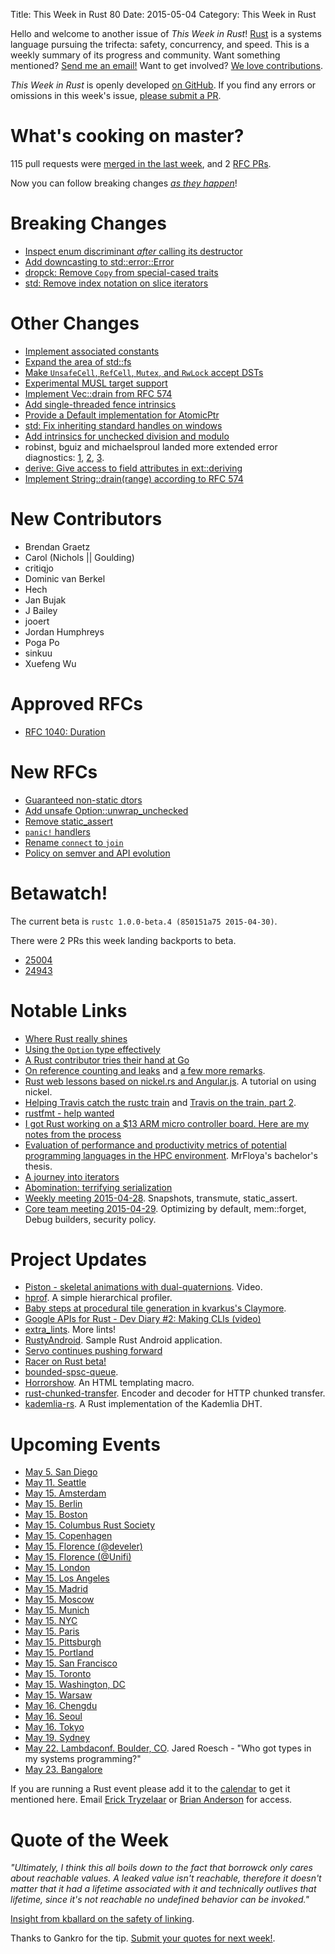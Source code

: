 Title: This Week in Rust 80
Date: 2015-05-04
Category: This Week in Rust

Hello and welcome to another issue of *This Week in Rust*!
[Rust](http://rust-lang.org) is a systems language pursuing the trifecta:
safety, concurrency, and speed. This is a weekly summary of its progress and
community. Want something mentioned? [Send me an
email!](mailto:corey@octayn.net?subject=This%20Week%20in%20Rust%20Suggestion)
Want to get involved? [We love
contributions](https://github.com/rust-lang/rust/wiki/Note-guide-for-new-contributors).

*This Week in Rust* is openly developed [on GitHub](https://github.com/cmr/this-week-in-rust).
If you find any errors or omissions in this week's issue, [please submit a PR](https://github.com/cmr/this-week-in-rust/pulls).

# What's cooking on master?

115 pull requests were [merged in the last week][merged], and 2 [RFC PRs][rfcs].

[merged]: https://github.com/rust-lang/rust/pulls?q=is%3Apr+is%3Amerged+merged%3A2015-04-27..2015-05-04
[rfcs]: https://github.com/rust-lang/rfcs/pulls?q=is%3Apr+is%3Amerged+merged%3A2015-04-27..2015-05-04

Now you can follow breaking changes *[as they happen][BitRust2]*!

[BitRust2]: http://killercup.github.io/bitrust/

# Breaking Changes

* [Inspect enum discriminant *after* calling its destructor](https://github.com/rust-lang/rust/pull/24765)
* [Add downcasting to std::error::Error](https://github.com/rust-lang/rust/pull/24793)
* [dropck: Remove `Copy` from special-cased traits](https://github.com/rust-lang/rust/pull/24906)
* [std: Remove index notation on slice iterators](https://github.com/rust-lang/rust/pull/25006)

# Other Changes

* [Implement associated constants](https://github.com/rust-lang/rust/pull/23606)
* [Expand the area of std::fs](https://github.com/rust-lang/rust/pull/24711)
* [Make `UnsafeCell`, `RefCell`, `Mutex`, and `RwLock` accept DSTs](https://github.com/rust-lang/rust/pull/24737)
* [Experimental MUSL target support](https://github.com/rust-lang/rust/pull/24777)
* [Implement Vec::drain from RFC 574](https://github.com/rust-lang/rust/pull/24781)
* [Add single-threaded fence intrinsics](https://github.com/rust-lang/rust/pull/24833)
* [Provide a Default implementation for AtomicPtr](https://github.com/rust-lang/rust/pull/24834)
* [std: Fix inheriting standard handles on windows](https://github.com/rust-lang/rust/pull/24873)
* [Add intrinsics for unchecked division and modulo](https://github.com/rust-lang/rust/pull/24886)
* robinst, bguiz and michaelsproul landed more extended error diagnostics: [1][e1], [2][e2], [3][e3].
* [derive: Give access to field attributes in ext::deriving](https://github.com/rust-lang/rust/pull/25027)
* [Implement String::drain(range) according to RFC 574](https://github.com/rust-lang/rust/pull/25028)

[e1]: https://github.com/rust-lang/rust/pull/24892
[e2]: https://github.com/rust-lang/rust/pull/24893
[e3]: https://github.com/rust-lang/rust/pull/24894
[e4]: https://github.com/rust-lang/rust/pull/24975

# New Contributors

* Brendan Graetz
* Carol (Nichols || Goulding)
* critiqjo
* Dominic van Berkel
* Hech
* Jan Bujak
* J Bailey
* jooert
* Jordan Humphreys
* Poga Po
* sinkuu
* Xuefeng Wu

# Approved RFCs

* [RFC 1040: Duration](https://github.com/rust-lang/rfcs/blob/master/text/1040-duration-reform.md)

# New RFCs

* [Guaranteed non-static dtors](https://github.com/rust-lang/rfcs/pull/1094)
* [Add unsafe Option::unwrap_unchecked](https://github.com/rust-lang/rfcs/pull/1095)
* [Remove static_assert](https://github.com/rust-lang/rfcs/pull/1096)
* [`panic!` handlers](https://github.com/rust-lang/rfcs/pull/1100)
* [Rename `connect` to `join`](https://github.com/rust-lang/rfcs/pull/1102)
* [Policy on semver and API evolution](https://github.com/rust-lang/rfcs/pull/1105)

# Betawatch!

The current beta is `rustc 1.0.0-beta.4 (850151a75 2015-04-30)`.

There were 2 PRs this week landing backports to beta.

* [25004](https://github.com/rust-lang/rust/pull/25004)
* [24943](https://github.com/rust-lang/rust/pull/24943)

# Notable Links

* [Where Rust really shines](http://manishearth.github.io/blog/2015/05/03/where-rust-really-shines/)
* [Using the `Option` type effectively](http://blog.8thlight.com/uku-taht/2015/04/29/using-the-option-type-effectively.html)
* [A Rust contributor tries their hand at Go](http://www.polyglotweekly.com/2015/04/24/thoughts-of-a-rustacean-learning-go.html)
* [On reference counting and leaks](http://smallcultfollowing.com/babysteps/blog/2015/04/29/on-reference-counting-and-leaks/) and [a few more remarks](http://smallcultfollowing.com/babysteps/blog/2015/04/30/a-few-more-remarks-on-reference-counting-and-leaks/).
* [Rust web lessons based on nickel.rs and Angular.js](https://github.com/Codenator81/nickel-demo). A tutorial on using nickel.
* [Helping Travis catch the rustc train](http://huonw.github.io/blog/2015/04/helping-travis-catch-the-rustc-train/) and [Travis on the train, part 2](http://huonw.github.io/blog/2015/05/travis-on-the-train-part-2/).
* [rustfmt - help wanted](http://www.reddit.com/r/rust/comments/34cyas/rustfmt_help_wanted/)
* [I got Rust working on a $13 ARM micro controller board. Here are my notes from the process](http://antoinealb.net/programming/2015/05/01/rust-on-arm-microcontroller.html)
* [Evaluation of performance and productivity metrics of potential programming languages in the HPC environment](https://github.com/MrFloya/thesis-ba/raw/master/tex/thesis.pdf). MrFloya's bachelor's thesis.
* [A journey into iterators](http://hoverbear.org/2015/05/02/a-journey-into-iterators/)
* [Abomination: terrifying serialization](http://www.frankmcsherry.org/serialization/2015/05/04/unsafe-at-any-speed.html)
* [Weekly meeting 2015-04-28](https://github.com/rust-lang/meeting-minutes/blob/master/weekly-meetings/2015-04-28.md). Snapshots, transmute, static_assert.
* [Core team meeting 2015-04-29](https://github.com/rust-lang/meeting-minutes/blob/master/core-team/meeting-2015-04-29.md). Optimizing by default, mem::forget, Debug builders, security policy.

# Project Updates

* [Piston - skeletal animations with dual-quaternions](https://www.reddit.com/r/rust_gamedev/comments/34bdrc/piston_skeletal_animation_with_dualquaternions/). Video.
* [hprof](https://www.reddit.com/r/rust_gamedev/comments/34r6o0/hprof_a_simple_hierarchical_profiler/). A simple hierarchical profiler.
* [Baby steps at procedural tile generation in kvarkus's Claymore](https://www.reddit.com/r/rust_gamedev/comments/34sbqw/baby_steps_at_procedural_tile_generation_rivers/).
* [Google APIs for Rust - Dev Diary #2: Making CLIs (video)](https://youtu.be/wHlE1pNThjE)
* [extra_lints](http://www.reddit.com/r/rust/comments/349gf2/extra_lints_for_rust/). More lints!
* [RustyAndroid](https://github.com/pakoito/RustyAndroid). Sample Rust Android application.
* [Servo continues pushing forward](http://blogs.s-osg.org/servo-continues-pushing-forward/)
* [Racer on Rust beta!](http://phildawes.net/blog/2015/05/02/racer-on-rust-beta/)
* [bounded-spsc-queue](https://github.com/polyfractal/bounded-spsc-queue).
* [Horrorshow](https://users.rust-lang.org/t/horrorshow-a-poc-html-templating-library/1215). An HTML templating macro.
* [rust-chunked-transfer](https://github.com/frewsxcv/rust-chunked-transfer). Encoder and decoder for HTTP chunked transfer.
* [kademlia-rs](https://github.com/leejunseok/kademlia-rs). A Rust implementation of the Kademlia DHT.

# Upcoming Events

* [May 5. San Diego](https://sandiego.rs)
* [May 11. Seattle](https://www.eventbrite.com/e/mozilla-rust-seattle-meetup-tickets-12222326307?aff=erelexporg)
* [May 15. Amsterdam](http://www.meetup.com/Rust-Amsterdam/events/221569942/)
* [May 15. Berlin](http://www.meetup.com/Rust-Berlin/events/222087122/)
* [May 15. Boston](http://www.meetup.com/Boston-Rust-Meetup-25317522aNpHwZdw/events/222181765/?a=ra1_te)
* [May 15. Columbus Rust Society](http://www.meetup.com/columbus-rs/events/222044818/)
* [May 15. Copenhagen](http://www.eventbrite.com/e/copenhagen-rust-launch-party-tickets-16663376608)
* [May 15. Florence (@develer)](http://workshop.develer.com/post/117155582878/15-maggio-italian-rust-1-0-release-party)
* [May 15. Florence (@Unifi)](http://www.lilik.it/aperitivo-di-lancio-per-rust-1-0/)
* [May 15. London](http://www.meetup.com/Rust-London-User-Group/events/221897841/)
* [May 15. Los Angeles](http://www.eventbrite.com/e/rust-10-meetup-los-angeles-tickets-16776976388)
* [May 15. Madrid](http://www.meetup.com/Rust-Madrid/events/222118916/)
* [May 15. Moscow](http://www.meetup.com/Rust-%D0%B2-%D0%9C%D0%BE%D1%81%D0%BA%D0%B2%D0%B5/events/222092229/)
* [May 15. Munich](https://github.com/Byron/depot/issues/1)
* [May 15. NYC](http://www.meetup.com/Rust-NYC/events/222018027/)
* [May 15. Paris](http://www.meetup.com/Rust-Paris/events/219680068/)
* [May 15. Pittsburgh](https://www.eventbrite.com/e/rust-10-release-party-tickets-16790008367)
* [May 15. Portland](http://www.meetup.com/PDXRust/events/222057357/)
* [May 15. San Francisco](http://www.meetup.com/Rust-Bay-Area/events/221743903/)
* [May 15. Toronto](http://www.meetup.com/Rust-Toronto/events/222014412/)
* [May 15. Washington, DC](https://www.eventbrite.com/e/rust-10-celebration-dc-tickets-16715560692?ref=estw)
* [May 15. Warsaw](http://www.meetup.com/Rust-Warsaw/events/220171771/)
* [May 16. Chengdu](https://jinshuju.net/f/grrXK8)
* [May 16. Seoul](http://rust-kr.org/pages/meetup-2015-05-16)
* [May 16. Tokyo](http://rust-samurai.connpass.com/event/14649/)
* [May 19. Sydney](http://www.meetup.com/Rust-Sydney/events/221946886/)
* [May 22. Lambdaconf. Boulder, CO](http://www.degoesconsulting.com/lambdaconf-2015/). Jared Roesch - "Who got types in my systems programming?"
* [May 23. Bangalore](https://reps.mozilla.org/e/rust-1-0-release-party-bangalore/)

If you are running a Rust event please add it to the [calendar] to get
it mentioned here. Email [Erick Tryzelaar][erickt] or [Brian
Anderson][brson] for access.

[calendar]: https://www.google.com/calendar/embed?src=apd9vmbc22egenmtu5l6c5jbfc%40group.calendar.google.com
[erickt]: mailto:erick.tryzelaar@gmail.com
[brson]: mailto:banderson@mozilla.com

# Quote of the Week

*"Ultimately, I think this all boils down to the fact that borrowck only cares about reachable
values. A leaked value isn't reachable, therefore it doesn't matter
that it had a lifetime associated with it and technically outlives that
lifetime, since it's not reachable no undefined behavior can be invoked."*

[Insight from kballard on the safety of linking](https://github.com/rust-lang/rfcs/pull/1084#issuecomment-96875651).

Thanks to Gankro for the tip. [Submit your quotes for next week!][submit].

[submit]: http://users.rust-lang.org/t/twir-quote-of-the-week/328
